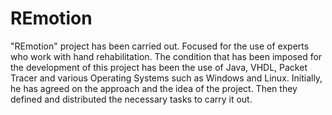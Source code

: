 # REmotion
"REmotion" project has been carried out. Focused for the use of experts who work with hand rehabilitation. The condition that has been imposed for the development of this project has been the use of Java, VHDL, Packet Tracer and various Operating Systems such as Windows and Linux. Initially, he has agreed on the approach and the idea of ​​the project. Then they defined and distributed the necessary tasks to carry it out.
